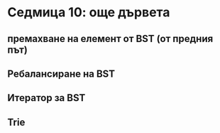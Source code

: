 # Седмица 10: още дървета

## премахване на елемент от BST (от предния път)
## Ребалансиране на BST
## Итератор за BST

## Trie
